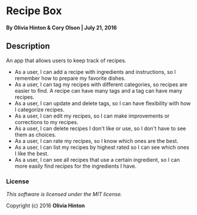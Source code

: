# Recipe Box

#### By Olivia Hinton & Cory Olson | July 21, 2016

## Description
An app that allows users to keep track of recipes.

* As a user, I can add a recipe with ingredients and instructions, so I remember how to prepare my favorite dishes.
* As a user, I can tag my recipes with different categories, so recipes are easier to find. A recipe can have many tags and a tag can have many recipes.
* As a user, I can update and delete tags, so I can have flexibility with how I categorize recipes.
* As a user, I can edit my recipes, so I can make improvements or corrections to my recipes.
* As a user, I can delete recipes I don't like or use, so I don't have to see them as choices.
* As a user, I can rate my recipes, so I know which ones are the best.
* As a user, I can list my recipes by highest rated so I can see which ones I like the best.
* As a user, I can see all recipes that use a certain ingredient, so I can more easily find recipes for the ingredients I have.

### License

*This software is licensed under the MIT license.*

Copyright (c) 2016 **Olivia Hinton**
